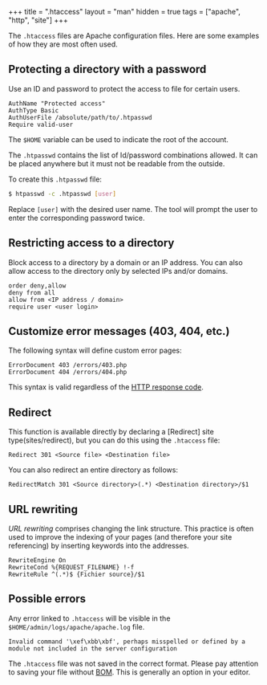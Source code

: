 +++
title = ".htaccess"
layout = "man"
hidden = true
tags = ["apache", "http", "site"]
+++

The `.htaccess` files are Apache configuration files. Here are some examples of how they are most often used.

## Protecting a directory with a password

Use an ID and password to protect the access to file for certain users.

```
AuthName "Protected access"
AuthType Basic
AuthUserFile /absolute/path/to/.htpasswd
Require valid-user
```

The `$HOME` variable can be used to indicate the root of the account.

The `.htpasswd` contains the list of Id/password combinations allowed. It can be placed anywhere but it must not be readable from the outside.

To create this `.htpasswd` file:

```sh
$ htpasswd -c .htpasswd [user]
```

Replace `[user]` with the desired user name. The tool will prompt the user to enter the corresponding password twice.

## Restricting access to a directory

Block access to a directory by a domain or an IP address. You can also allow access to the directory only by selected IPs and/or domains.

```
order deny,allow 
deny from all 
allow from <IP address / domain>
require user <user login>
```

## Customize error messages (403, 404, etc.)

The following syntax will define custom error pages:

```
ErrorDocument 403 /errors/403.php 
ErrorDocument 404 /errors/404.php
```

This syntax is valid regardless of the [HTTP response code](https://en.wikipedia.org/wiki/List_of_HTTP_status_codes).

## Redirect

This function is available directly by declaring a [Redirect] site type(sites/redirect), but you can do this using the `.htaccess` file:

```
Redirect 301 <Source file> <Destination file>
```

You can also redirect an entire directory as follows:

```
RedirectMatch 301 <Source directory>(.*) <Destination directory>/$1
```

## URL rewriting

*URL rewriting* comprises changing the link structure. This practice is often used to improve the indexing of your pages (and therefore your site referencing) by inserting keywords into the addresses.

```
RewriteEngine On
RewriteCond %{REQUEST_FILENAME} !-f
RewriteRule ^(.*)$ {Fichier source}/$1 
```

## Possible errors

Any error linked to `.htaccess` will be visible in the `$HOME/admin/logs/apache/apache.log` file.

```
Invalid command '\xef\xbb\xbf', perhaps misspelled or defined by a module not included in the server configuration
```

The `.htaccess` file was not saved in the correct format. Please pay attention to saving your file without [BOM](https://en.wikipedia.org/wiki/Byte_order_mark). This is generally an option in your editor.
